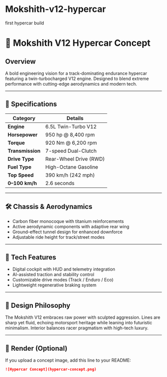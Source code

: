 # Mokshith-v12-hypercar
first hypercar build
# 🏁 Mokshith V12 Hypercar Concept

## Overview
A bold engineering vision for a track-dominating endurance hypercar featuring a twin-turbocharged V12 engine. Designed to blend extreme performance with cutting-edge aerodynamics and modern tech.

---

## 🔧 Specifications

| Category           | Details                                   |
|--------------------|--------------------------------------------|
| **Engine**         | 6.5L Twin-Turbo V12                        |
| **Horsepower**     | 950 hp @ 8,400 rpm                         |
| **Torque**         | 920 Nm @ 6,200 rpm                         |
| **Transmission**   | 7-speed Dual-Clutch                       |
| **Drive Type**     | Rear-Wheel Drive (RWD)                    |
| **Fuel Type**      | High-Octane Gasoline                      |
| **Top Speed**      | 390 km/h (242 mph)                        |
| **0–100 km/h**     | 2.6 seconds                               |

---

## 🛠️ Chassis & Aerodynamics

- Carbon fiber monocoque with titanium reinforcements
- Active aerodynamic components with adaptive rear wing
- Ground-effect tunnel design for enhanced downforce
- Adjustable ride height for track/street modes

---

## 🧠 Tech Features

- Digital cockpit with HUD and telemetry integration
- AI-assisted traction and stability control
- Customizable drive modes (Track / Enduro / Eco)
- Lightweight regenerative braking system

---

## 🎨 Design Philosophy

The Mokshith V12 embraces raw power with sculpted aggression. Lines are sharp yet fluid, echoing motorsport heritage while leaning into futuristic minimalism. Interior balances racer pragmatism with high-tech luxury.

---

## 📸 Render (Optional)

If you upload a concept image, add this line to your README:

```markdown
![Hypercar Concept](hypercar-concept.png)
